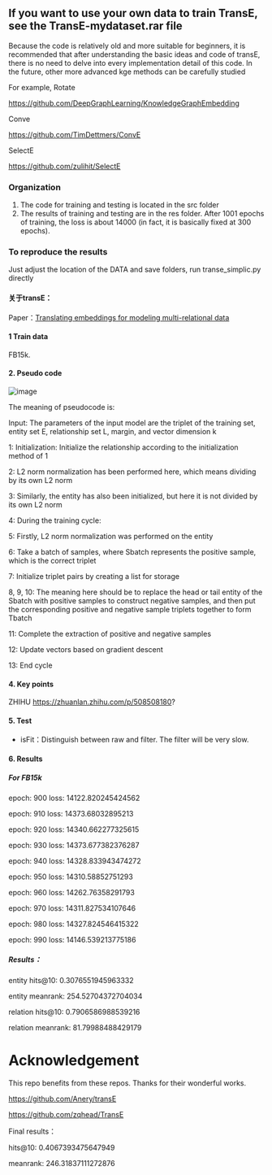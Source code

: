 ## If you want to use your own data to train TransE, see the TransE-mydataset.rar file

Because the code is relatively old and more suitable for beginners, it is recommended that after understanding the basic ideas and code of transE, there is no need to delve into every implementation detail of this code. In the future, other more advanced kge methods can be carefully studied

For example, Rotate

https://github.com/DeepGraphLearning/KnowledgeGraphEmbedding

Conve

https://github.com/TimDettmers/ConvE

SelectE

https://github.com/zulihit/SelectE
	
### Organization
1. The code for training and testing is located in the src folder
2. The results of training and testing are in the res folder. After 1001 epochs of training, the loss is about 14000 (in fact, it is basically fixed at 300 epochs).

###  To reproduce the results
Just adjust the location of the DATA and save folders, run transe_simplic.py directly

#### 关于transE：
Paper：[Translating embeddings for modeling multi-relational data](http://papers.nips.cc/paper/5071-translating-embeddings-for-modeling-multi-rela)

#### 1 Train data

FB15k.

#### 2. Pseudo code

![image](https://user-images.githubusercontent.com/68625084/166636446-ee7ae1dc-778a-4270-96f6-679868e6d420.png)

The meaning of pseudocode is:

Input: The parameters of the input model are the triplet of the training set, entity set E, relationship set L, margin, and vector dimension k

1: Initialization: Initialize the relationship according to the initialization method of 1

2: L2 norm normalization has been performed here, which means dividing by its own L2 norm

3: Similarly, the entity has also been initialized, but here it is not divided by its own L2 norm

4: During the training cycle:

5: Firstly, L2 norm normalization was performed on the entity

6: Take a batch of samples, where Sbatch represents the positive sample, which is the correct triplet

7: Initialize triplet pairs by creating a list for storage

8, 9, 10: The meaning here should be to replace the head or tail entity of the Sbatch with positive samples to construct negative samples, and then put the corresponding positive and negative sample triplets together to form Tbatch

11: Complete the extraction of positive and negative samples

12: Update vectors based on gradient descent

13: End cycle

#### 4. Key points

ZHIHU https://zhuanlan.zhihu.com/p/508508180?

 #### 5. Test
 
- isFit：Distinguish between raw and filter. The filter will be very slow.

#### 6. Results

##### For FB15k

epoch: 900  loss: 14122.820245424562

epoch: 910 loss: 14373.68032895213

epoch: 920 loss: 14340.662277325615

epoch: 930 loss: 14373.677382376287

epoch: 940 loss: 14328.833943474272

epoch: 950 loss: 14310.58852751293

epoch: 960 loss: 14262.76358291793

epoch: 970 loss: 14311.827534107646

epoch: 980 loss: 14327.824546415322

epoch: 990 loss: 14146.539213775186


##### Results：
entity hits@10: 0.3076551945963332

entity meanrank: 254.52704372704034

relation hits@10: 0.7906586988539216

relation meanrank: 81.79988488429179

# Acknowledgement

This repo benefits from these repos. Thanks for their wonderful works.

https://github.com/Anery/transE

https://github.com/zqhead/TransE



Final results：

hits@10: 0.4067393475647949

meanrank: 246.31837111272876
